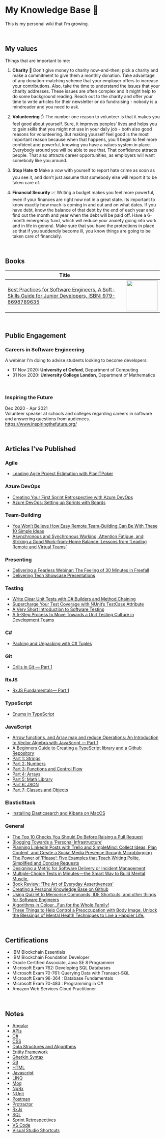 # My Knowledge Base 🌿

This is my personal wiki that I'm growing.

<br/>

## My values

Things that are important to me:

1. **Charity** 💸 Don't give money to charity now-and-then; pick a charity and make a commitment to give them a monthly donation. Take advantage of any donation-matching scheme that your employer offers to increase your contributions. Also, take the time to understand the issues that your charity addresses. These issues are often complex and it might help to do some background reading. Reach out to the charity and offer your time to write articles for their newsletter or do fundraising - nobody is a mindreader and you need to ask.

2. **Volunteering** ✋ The number one reason to volunteer is that it makes you feel good about yourself. Sure, it improves peoples' lives and helps you to gain skills that you might not use in your daily job - both also good reasons for volunteering. But making yourself feel good is the most important reason because when that happens, you'll begin to feel more confident and powerful, knowing you have a values system in place. Everybody around you will be able to see that. That confidence attracts people. That also attracts career opportunities, as employers will want somebody like you around.

3. **Stop Hate** ⛔️ Make a vow with yourself to report hate crime as soon as you see it, and don't just assume that somebody else will report it to be taken care of.

4. **Financial Security** 📈 Writing a budget makes you feel more powerful, even if your finances are right now not in a great state. Its important to know exactly how much is coming in and out and on what dates. If you have debt, know the balance of that debt by the end of each year and find out the month and year when the debt will be paid off. Have a 6-month emergency fund, which will reduce your anxiety going into work and in life in general. Make sure that you have the protections in place so that if you suddendly become ill, you know things are going to be taken care of financially. 

<br/>

## Books
| Title      | |
| ----------- | ----------- |
| [Best Practices for Software Engineers, A Soft-Skills Guide for Junior Developers, ISBN: 979-8698789635](https://www.amazon.co.uk/Best-Practices-Software-Engineers-Soft-Skills-ebook/dp/B08L17JZCH/ref=tmm_kin_swatch_0?_encoding=UTF8&qid=1606414420&sr=1-1-69f2aa40-4718-4485-ba0d-6c4119696677)  | <img src="https://m.media-amazon.com/images/I/31OLdbnU-uL.jpg" width="100">        |

<br/>

## Public Engagement

### Careers in Software Engineering
A webinar I'm doing to advise students looking to become developers:

- 17 Nov 2020: **University of Oxford**, Department of Computing
- 31 Nov 2020: **University College London**, Department of Mathematics

<br/>

### Inspiring the Future 
Dec 2020 - Apr 2021
<br/>
Volunteer speaker at schools and colleges regarding careers in software and answering questions from audiences.
<br/>
https://www.inspiringthefuture.org/

<br/>

## Articles I've Published

### Agile
- [Leading Agile Project Estimation with PlanITPoker](https://marklowg.medium.com/leading-agile-project-estimation-with-planitpoker-de87198ddcf1)

### Azure DevOps
- [Creating Your First Sprint Retrospective with Azure DevOps](https://marklowg.medium.com/creating-your-first-sprint-retrospective-with-azure-devops-41362e4bac3b)
- [Azure DevOps: Setting up Sprints with Boards](https://marklowg.medium.com/azure-devops-setting-up-sprints-with-boards-97572ea3c4a0)

### Team-Building
- [You Won’t Believe How Easy Remote Team-Building Can Be With These 10 Simple Ideas](https://marklowg.medium.com/you-wont-believe-how-easy-remote-team-building-can-be-with-these-10-simple-ideas-ac60f90a1847)
- [Asynchronous and Synchronous Working, Attention Fatigue, and Striking a Good Work-from-Home Balance: Lessons from ‘Leading Remote and Virtual Teams’](https://marklowg.medium.com/asynchronous-and-synchronous-working-attention-fatigue-and-striking-a-good-work-from-home-2b92a0a21d3c)

### Presenting
- [Delivering a Fearless Webinar: The Feeling of 30 Minutes in Freefall](https://marklowg.medium.com/delivering-a-fearless-webinar-the-feeling-of-30-minutes-in-freefall-7f584e8fea1e)
- [Delivering Tech Showcase Presentations](https://marklowg.medium.com/delivering-tech-showcase-presentations-45e266033789)

### Testing
- [Write Clear Unit Tests with C# Builders and Method Chaining](https://marklowg.medium.com/write-clear-unit-tests-with-c-builders-and-method-chaining-844b1f6b4467)
- [Supercharge Your Test Coverage with NUnit’s TestCase Attribute](https://marklowg.medium.com/supercharge-your-test-coverage-with-nunits-testcase-attribute-303a9140b41a)
- [A Very Short Introduction to Software Testing](https://marklowg.medium.com/a-very-short-introduction-to-software-testing-5e5573ef4d16)
- [A 5-Step Process to Move Towards a Unit Testing Culture in Development Teams](https://marklowg.medium.com/a-5-step-process-to-move-towards-a-unit-testing-culture-in-development-teams-5a35ff2a7062)

### C#
- [Packing and Unpacking with C# Tuples](https://marklowg.medium.com/packing-and-unpacking-with-c-tuples-e2d07b44d993)

### Git

- [Drills in Git — Part 1](https://marklowg.medium.com/drills-in-git-part-1-a08a011794a6)

### RxJS
- [RxJS Fundamentals— Part 1](https://marklowg.medium.com/rxjs-fundamentals-part-1-43364c5ebd49)

### TypeScript
- [Enums in TypeScript](https://marklowg.medium.com/enums-in-typescript-16c58ea9e76)

### JavaScript
- [Arrow functions, and Array map and reduce Operations: An Introduction to Vector Algebra with JavaScript — Part 1](https://marklowg.medium.com/arrow-functions-and-array-map-and-reduce-operations-an-introduction-to-vector-algebra-with-31982baabf0)
- [A Beginners Guide to Creating a TypeScript library and a Github Repository](https://marklowg.medium.com/a-beginners-guide-to-creating-a-typescript-library-and-a-github-repository-26ae3f1540ad)
- [Part 1: Strings](https://marklowg.medium.com/javascript-drills-part-1-strings-2acdfe9727e0)
- [Part 2: Numbers](https://marklowg.medium.com/javascript-drills-part-2-numbers-c8de40744c3f)
- [Part 3: Functions and Control Flow](https://marklowg.medium.com/javascript-drills-part-3-functions-and-control-flow-ec38e1eca8cd)
- [Part 4: Arrays](https://marklowg.medium.com/javascript-drills-part-4-arrays-1f7ecd6de035)
- [Part 5: Math Library](https://marklowg.medium.com/javascript-drills-part-5-math-library-b9077f1a1f70)
- [Part 6: JSON](https://marklowg.medium.com/javascript-drills-part-6-json-b710d82a5168)
- [Part 7: Classes and Objects](https://marklowg.medium.com/javascript-drills-part-7-classes-and-objects-be43eebe1c46)
  
### ElasticStack
- [Installing Elasticsearch and Kibana on MacOS](https://marklowg.medium.com/installing-elasticsearch-and-kibana-on-macos-163d8622c1f1)

### General
- [The Top 10 Checks You Should Do Before Raising a Pull Request](https://marklowg.medium.com/the-top-10-checks-you-should-do-before-raising-a-pull-request-6dea166515ac)
- [Blogging Towards a ‘Personal Infrastructure’](https://marklowg.medium.com/blogging-towards-a-personal-infrastructure-e8779f023ba4)
- [Planning LinkedIn Posts with Trello and SimpleMind: Collect Ideas, Plan Content, and Create a Social Media Presence through Microblogging](https://marklowg.medium.com/planning-linkedin-posts-with-trello-and-simplemind-7e2283bcae4c)
- [The Power of ‘Please’: Five Examples that Teach Writing Polite, Simplified and Concise Requests](https://marklowg.medium.com/the-power-of-please-8b616b4b6e6d)
- [Designing a Metric for Software Delivery or Incident Management](https://marklowg.medium.com/designing-a-metric-for-software-delivery-or-incident-management-bf6a043b013f)
- [Multiple-Choice Tests in Minutes — the Smart Way to Build Mental Muscle.](https://marklowg.medium.com/multiple-choice-tests-in-minutes-the-smart-way-to-build-mental-muscle-ead2044c0391)
- [Book Review: ‘The Art of Everyday Assertiveness’](https://marklowg.medium.com/book-review-the-art-of-everyday-assertiveness-by-patrick-king-67c490f8ba7d)
- [Creating a Personal Knowledge Base on Github](https://marklowg.medium.com/creating-a-personal-knowledgebase-on-github-d1d8bb9222a4)
- [Using Quizlet to Memorise Commands, IDE Shortcuts, and other things for Software Engineers](https://marklowg.medium.com/using-quizlet-to-memorise-commands-ide-shortcuts-and-other-things-for-software-engineers-cf110465d067)
- [Algorithms in Colour…Fun for the Whole Family!](https://marklowg.medium.com/algorithms-in-colour-fun-for-the-whole-family-eb18dbb8f55a)
- [Three Things to Help Control a Preoccupation with Body Image. Unlock the Blessings of Mental Health Techniques to Live a Happier Life.](https://marklowg.medium.com/three-things-to-help-control-a-preoccupation-with-body-image-874a19b24ece)

<br/>

## Certifications

- IBM Blockchain Essentials
- IBM Blockchain Foundation Developer
- Oracle Certified Associate, Java SE 8 Programmer
- Microsoft Exam 762: Developing SQL Databases
- Microsoft Exam 70-761: Querying Data with Transact-SQL
- Microsoft Exam 98-364 : Database Fundamentals
- Microsoft Exam 70-483 : Programming in C#
- Amazon Web Services Cloud Practitioner

<br/>

## Notes

- [Angular](notes/angular.md)
- [APIs](notes/api.md)
- [C#](notes/c-sharp.md)
- [CSS](notes/css.md)
- [Data Structures and Algorithms](notes/data-structures-and-algorithms.md)
- [Entity Framework](notes/entity-framework.md)
- [Gherkin Syntax](notes/gherkin.md)
- [Git](notes/git.md)
- [HTML](notes/html.md)
- [Javascript](notes/javascript.md)
- [LINQ](notes/linq.md)
- [Moq](notes/moq.md)
- [NgRx](notes/ngrx.md)
- [NUnit](notes/nunit.md)
- [Postman](notes/postman.md)
- [Protractor](notes/protractor.md)
- [RxJs](notes/rxjs.md)
- [SQL](notes/sql.md)
- [Sprint Retrospectives](notes/sprint_retrospectives.md)
- [VS Code](notes/vs-code.md)
- [Visual Studio Shortcuts](notes/visual-studio-shortcuts.md)
